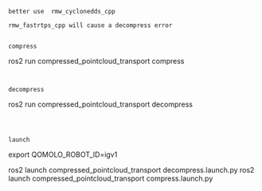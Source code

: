 
```
better use  rmw_cyclonedds_cpp 

rmw_fastrtps_cpp will cause a decompress error

```

```

compress 

```
ros2 run compressed_pointcloud_transport compress 
```


decompress 

```
ros2 run compressed_pointcloud_transport decompress 
```



launch

```
export QOMOLO_ROBOT_ID=igv1

ros2 launch compressed_pointcloud_transport decompress.launch.py 
ros2 launch compressed_pointcloud_transport compress.launch.py 
```
